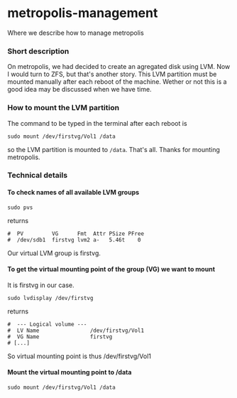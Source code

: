 metropolis-management
=====================

Where we describe how to manage metropolis


### Short description

On metropolis, we had decided to create an agregated disk using LVM. Now I would turn to ZFS, but that's another story.
This LVM partition must be mounted manually after each reboot of the machine. Wether or not this is a good idea may be discussed when we have time.

### How to mount the LVM partition

The command to be typed in the terminal after each reboot is
```
sudo mount /dev/firstvg/Vol1 /data
```
so the LVM partition is mounted to `/data`. That's all. Thanks for mounting metropolis.


### Technical details

#### To check names of all available LVM groups
```
sudo pvs
```
returns
```
#  PV         VG      Fmt  Attr PSize PFree
#  /dev/sdb1  firstvg lvm2 a-   5.46t    0
```
Our virtual LVM group is firstvg.

#### To get the virtual mounting point of the group (VG) we want to mount

It is firstvg in our case.

```
sudo lvdisplay /dev/firstvg
```
returns
```
#  --- Logical volume ---
#  LV Name                /dev/firstvg/Vol1
#  VG Name                firstvg
# [...]
```
So virtual mounting point is thus /dev/firstvg/Vol1

#### Mount the virtual mounting point to /data

```
sudo mount /dev/firstvg/Vol1 /data
```
